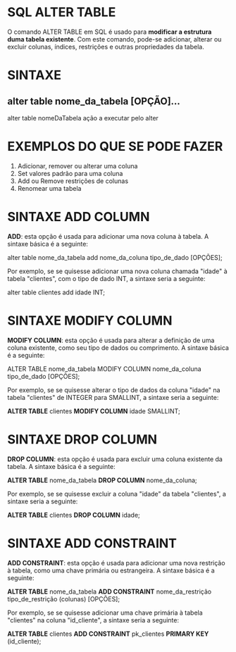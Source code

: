 # SQL ALTER TABLE
O comando ALTER TABLE em SQL é usado para **modificar a estrutura duma tabela existente**. Com este comando, pode-se adicionar, alterar ou excluir colunas, índices, restrições e outras propriedades da tabela.

# SINTAXE
alter table nome_da_tabela [OPÇÃO]...
------
alter table nomeDaTabela
ação a executar pelo alter

# EXEMPLOS DO QUE SE PODE FAZER 
1. Adicionar, remover ou alterar uma coluna
2. Set valores padrão para uma coluna
3. Add ou Remove restrições de colunas
4. Renomear uma tabela

# SINTAXE ADD COLUMN
**ADD**: esta opção é usada para adicionar uma nova coluna à tabela. A sintaxe básica é a seguinte:

alter table nome_da_tabela add nome_da_coluna tipo_de_dado [OPÇÕES];

Por exemplo, se se quisesse adicionar uma nova coluna chamada "idade" à tabela "clientes", com o tipo de dado INT, a sintaxe seria a seguinte:

alter table clientes add idade INT;

# SINTAXE MODIFY COLUMN
**MODIFY COLUMN**: esta opção é usada para alterar a definição de uma coluna existente, como seu tipo de dados ou comprimento. A sintaxe básica é a seguinte:

ALTER TABLE nome_da_tabela MODIFY COLUMN nome_da_coluna tipo_de_dado [OPÇÕES];

Por exemplo, se se quisesse alterar o tipo de dados da coluna "idade" na tabela "clientes" de INTEGER para SMALLINT, a sintaxe seria a seguinte:

**ALTER TABLE** clientes **MODIFY COLUMN** idade SMALLINT;

# SINTAXE DROP COLUMN
**DROP COLUMN**: esta opção é usada para excluir uma coluna existente da tabela. A sintaxe básica é a seguinte:

**ALTER TABLE** nome_da_tabela **DROP COLUMN** nome_da_coluna;

Por exemplo, se se quisesse excluir a coluna "idade" da tabela "clientes", a sintaxe seria a seguinte:

**ALTER TABLE** clientes **DROP COLUMN** idade;

# SINTAXE ADD CONSTRAINT
**ADD CONSTRAINT**: esta opção é usada para adicionar uma nova restrição à tabela, como uma chave primária ou estrangeira. A sintaxe básica é a seguinte:

**ALTER TABLE** nome_da_tabela **ADD CONSTRAINT** nome_da_restrição tipo_de_restrição (colunas) [OPÇÕES];

Por exemplo, se se quisesse adicionar uma chave primária à tabela "clientes" na coluna "id_cliente", a sintaxe seria a seguinte:

**ALTER TABLE** clientes **ADD CONSTRAINT** pk_clientes **PRIMARY KEY** (id_cliente);






